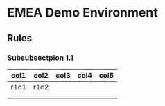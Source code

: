 # EMEA Demo Environment

## Rules

### Subsubsectpion 1.1

| col1  | col2   | col3    |col4   |col5   |
|---|---|---|---|---|
|r1c1   | r1c2  |   |   |   |
|   |   |   |   |   |
|   |   |   |   |   |
